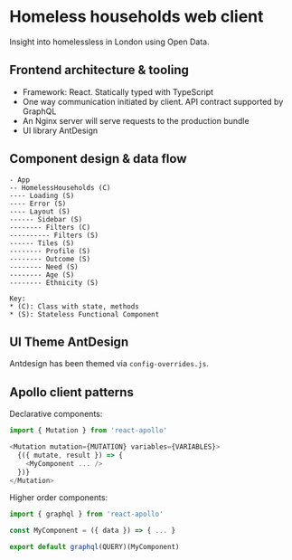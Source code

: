 # Homeless households web client
Insight into homelessless in London using Open Data.

## Frontend architecture & tooling

* Framework: React. Statically typed with TypeScript
* One way communication initiated by client. API contract supported by GraphQL
* An Nginx server will serve requests to the production bundle
* UI library AntDesign

## Component design & data flow

```
- App
-- HomelessHouseholds (C)
---- Loading (S)
---- Error (S)
---- Layout (S)
------ Sidebar (S)
-------- Filters (C)
---------- Filters (S)
------ Tiles (S)
-------- Profile (S)
-------- Outcome (S)
-------- Need (S)
-------- Age (S)
-------- Ethnicity (S)

Key:
* (C): Class with state, methods
* (S): Stateless Functional Component
```

## UI Theme AntDesign

Antdesign has been themed via `config-overrides.js`.

## Apollo client patterns

Declarative components: 

```javascript
import { Mutation } from 'react-apollo'

<Mutation mutation={MUTATION} variables={VARIABLES}>
  {({ mutate, result }) => {
    <MyComponent ... />
  })}
</Mutation>
```

Higher order components:

```javascript
import { graphql } from 'react-apollo'

const MyComponent = ({ data }) => { ... }

export default graphql(QUERY)(MyComponent)
```
